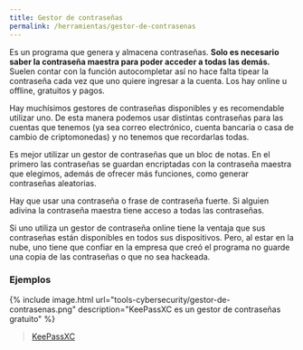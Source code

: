 ```yaml
---
title: Gestor de contraseñas
permalink: /herramientas/gestor-de-contrasenas
---
```


Es un programa que genera y almacena contraseñas. **Solo es necesario saber la contraseña maestra para poder acceder a todas las demás.** Suelen contar con la función autocompletar así no hace falta tipear la contraseña cada vez que uno quiere ingresar a la cuenta. Los hay online u offline, gratuitos y pagos.

Hay muchísimos gestores de contraseñas disponibles y es recomendable utilizar uno. De esta manera podemos usar distintas contraseñas para las cuentas que tenemos (ya sea correo electrónico, cuenta bancaria o casa de cambio de criptomonedas) y no tenemos que recordarlas todas.

Es mejor utilizar un gestor de contraseñas que un bloc de notas. En el primero las contraseñas se guardan encriptadas con la contraseña maestra que elegimos, además de ofrecer más funciones, como generar contraseñas aleatorias.

Hay que usar una contraseña o frase de contraseña fuerte. Si alguien adivina la contraseña maestra tiene acceso a todas las contraseñas.

Si uno utiliza un gestor de contraseña online tiene la ventaja que sus contraseñas están disponibles en todos sus dispositivos. Pero, al estar en la nube, uno tiene que confiar en la empresa que creó el programa no guarde una copia de las contraseñas o que no sea hackeada.

### Ejemplos

{% include image.html url="tools-cybersecurity/gestor-de-contrasenas.png" description="KeePassXC es un gestor de contraseñas gratuito" %}

> [KeePassXC](https://keepassxc.org/)